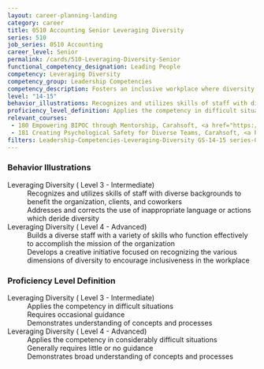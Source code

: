 ```yaml
---
layout: career-planning-landing
category: career
title: 0510 Accounting Senior Leveraging Diversity
series: 510
job_series: 0510 Accounting
career_level: Senior
permalink: /cards/510-Leveraging-Diversity-Senior
functional_competency_designation: Leading People
competency: Leveraging Diversity
competency_group: Leadership Competencies
competency_description: Fosters an inclusive workplace where diversity and individual differences are valued and leveraged to achieve the vision and mission of the organization 
level: "14-15"
behavior_illustrations: Recognizes and utilizes skills of staff with diverse backgrounds to benefit the organization, clients, and coworkers ? Addresses and corrects the use of inappropriate language or actions which deride diversity ? Builds a diverse staff with a variety of skills who function effectively to accomplish the mission of the organization ? Develops a creative initiative focused on recognizing the various dimensions of diversity to encourage inclusiveness in the workplace
proficiency_level_definition: Applies the competency in difficult situations ? Requires occasional guidance ? Demonstrates understanding of concepts and processes ? Applies the competency in considerably difficult situations ? Generally requires little or no guidance ? Demonstrates broad understanding of concepts and processes
relevant_courses: 
 - 180 Empowering BIPOC through Mentorship, Carahsoft, <a href="https://www.linkedin.com/learning/empowering-bipoc-through-mentorship">https://www.linkedin.com/learning/empowering-bipoc-through-mentorship</a>
 - 181 Creating Psychological Safety for Diverse Teams, Carahsoft, <a href="https://www.linkedin.com/learning/creating-psychological-safety-for-diverse-teams">https://www.linkedin.com/learning/creating-psychological-safety-for-diverse-teams</a>
filters: Leadership-Competencies-Leveraging-Diversity GS-14-15 series-0510
---
```


<div class="desktop:grid-col-6 margin-y-205">
  <div class="border-top-05 bg-white padding-2 shadow-5 height-full members-hover border-1px border-gray-30 border-top-orange radius-lg">
    <h3>Behavior Illustrations</h3>
    <dl class="text-base"><dt>Leveraging Diversity ( Level 3 - Intermediate)</dt><dd>Recognizes and utilizes skills of staff with diverse backgrounds to benefit the organization, clients, and coworkers </dd><dd> Addresses and corrects the use of inappropriate language or actions which deride diversity</dd><dt>Leveraging Diversity ( Level 4 - Advanced)</dt><dd>Builds a diverse staff with a variety of skills who function effectively to accomplish the mission of the organization </dd><dd> Develops a creative initiative focused on recognizing the various dimensions of diversity to encourage inclusiveness in the workplace</dd></dl>
  </div>
</div>
<div class="desktop:grid-col-6 margin-y-205">
  <div class="border-top-05 bg-white padding-2 shadow-5 height-full members-hover border-1px border-gray-30 border-top-orange radius-lg">
    <h3>Proficiency Level Definition</h3>
    <dl class="text-base"><dt>Leveraging Diversity ( Level 3 - Intermediate)</dt><dd>Applies the competency in difficult situations </dd><dd> Requires occasional guidance </dd><dd> Demonstrates understanding of concepts and processes</dd><dt>Leveraging Diversity ( Level 4 - Advanced)</dt><dd>Applies the competency in considerably difficult situations </dd><dd> Generally requires little or no guidance </dd><dd> Demonstrates broad understanding of concepts and processes</dd></dl>
  </div>
</div>